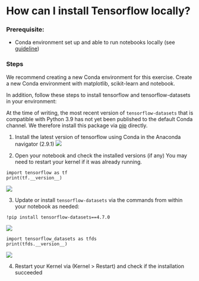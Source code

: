 # How can I install Tensorflow locally?

### Prerequisite:
- Conda environment set up and able to run notebooks locally (see [guideline](../run-jupyter-notebooks-locally))

### Steps

We recommend creating a new Conda environment for this exercise.
Create a new Conda environment with matplotlib, scikit-learn and notebook.

In addition, follow these steps to install tensorflow and tensorflow-datasets in your environment:

At the time of writing, the most recent version of `tensorflow-datasets` that is compatible with Python 3.9 has not yet been published to the default Conda channel. We therefore install this package via [pip](https://pypi.org/project/pip/) directly.

1. Install the latest version of tensorflow using Conda in the Anaconda navigator (2.9.1)
![](./screenshots/2.png)

2. Open your notebook and check the installed versions (if any)
You may need to restart your kernel if it was already running.
```
import tensorflow as tf
print(tf.__version__)
```
![](./screenshots/3.png)

3. Update or install `tensorflow-datasets` via the commands from within your notebook as needed:
```
!pip install tensorflow-datasets==4.7.0
```

![](./screenshots/4.png)

```
import tensorflow_datasets as tfds
print(tfds.__version__)
```

![](./screenshots/5.png)

4. Restart your Kernel via (Kernel > Restart) and check if the installation succeeded 


